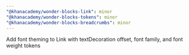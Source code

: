 ```yaml
---
"@khanacademy/wonder-blocks-link": minor
"@khanacademy/wonder-blocks-tokens": minor
"@khanacademy/wonder-blocks-breadcrumbs": minor
---
```


Add font theming to Link with textDecoration offset, font family, and font weight tokens
